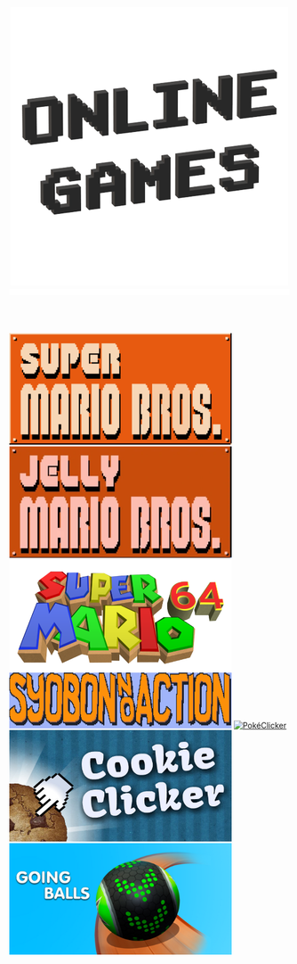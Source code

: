 <p align="center">
  <img src="Images/Icon/Online Games.png" />
  <img src="Images/Materiel/Ligne.png" width="800" height="11" </p>
  <br></br>
  <br></br>
  
[<img alt="Super Mario Bros." height="200px" width="400px" src="Images/Icon/Super Mario Bros..png" />](https://supermario-game.com/mario-game/mobilemario.html)
[<img alt="Jelly Mario Bros." height="200px" width="400px" src="Images/Icon/Jelly Mario Bros..png" />](https://jellymar.io/)
[<img alt="Super Mario 64" height="200px" width="400px" src="Images/Icon/Super Mario 64.png" />](https://myemulator.online/emu?game=MTYwOQ)
[<img alt="Syobon Action" height="100px" width="400px" src="Images/Icon/Syobon Action.png" />](http://www.jezng.com/open-syobon-action.js/)
[<img alt="PokéClicker" height="200px" width="400px" src="Images/Icon/PokéClicker.png" />](https://www.pokeclicker.com/)
[<img alt="Cookie Clicker" height="200px" width="400px" src="Images/Icon/Cookie Clicker.png" />](https://orteil.dashnet.org/cookieclicker/beta/)
[<img alt="Going Balls" height="200px" width="400px" src="Images/Icon/Going Balls.png" />](https://html5.gamedistribution.com/2d44a0c8ce704965b2031bcc4ae6a9a8/)
